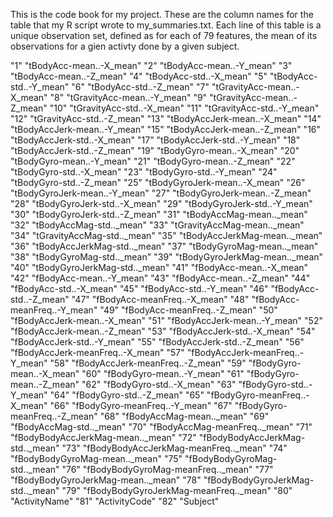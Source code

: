 This is the code book for my project. These are the column names for the table that
 my R script wrote to my_summaries.txt.  Each line of this table is a unique observation set, defined as 
for each of 79 features, the mean of its observations for a gien activty done by a given subject.

"1" "tBodyAcc-mean..-X_mean"
"2" "tBodyAcc-mean..-Y_mean"
"3" "tBodyAcc-mean..-Z_mean"
"4" "tBodyAcc-std..-X_mean"
"5" "tBodyAcc-std..-Y_mean"
"6" "tBodyAcc-std..-Z_mean"
"7" "tGravityAcc-mean..-X_mean"
"8" "tGravityAcc-mean..-Y_mean"
"9" "tGravityAcc-mean..-Z_mean"
"10" "tGravityAcc-std..-X_mean"
"11" "tGravityAcc-std..-Y_mean"
"12" "tGravityAcc-std..-Z_mean"
"13" "tBodyAccJerk-mean..-X_mean"
"14" "tBodyAccJerk-mean..-Y_mean"
"15" "tBodyAccJerk-mean..-Z_mean"
"16" "tBodyAccJerk-std..-X_mean"
"17" "tBodyAccJerk-std..-Y_mean"
"18" "tBodyAccJerk-std..-Z_mean"
"19" "tBodyGyro-mean..-X_mean"
"20" "tBodyGyro-mean..-Y_mean"
"21" "tBodyGyro-mean..-Z_mean"
"22" "tBodyGyro-std..-X_mean"
"23" "tBodyGyro-std..-Y_mean"
"24" "tBodyGyro-std..-Z_mean"
"25" "tBodyGyroJerk-mean..-X_mean"
"26" "tBodyGyroJerk-mean..-Y_mean"
"27" "tBodyGyroJerk-mean..-Z_mean"
"28" "tBodyGyroJerk-std..-X_mean"
"29" "tBodyGyroJerk-std..-Y_mean"
"30" "tBodyGyroJerk-std..-Z_mean"
"31" "tBodyAccMag-mean.._mean"
"32" "tBodyAccMag-std.._mean"
"33" "tGravityAccMag-mean.._mean"
"34" "tGravityAccMag-std.._mean"
"35" "tBodyAccJerkMag-mean.._mean"
"36" "tBodyAccJerkMag-std.._mean"
"37" "tBodyGyroMag-mean.._mean"
"38" "tBodyGyroMag-std.._mean"
"39" "tBodyGyroJerkMag-mean.._mean"
"40" "tBodyGyroJerkMag-std.._mean"
"41" "fBodyAcc-mean..-X_mean"
"42" "fBodyAcc-mean..-Y_mean"
"43" "fBodyAcc-mean..-Z_mean"
"44" "fBodyAcc-std..-X_mean"
"45" "fBodyAcc-std..-Y_mean"
"46" "fBodyAcc-std..-Z_mean"
"47" "fBodyAcc-meanFreq..-X_mean"
"48" "fBodyAcc-meanFreq..-Y_mean"
"49" "fBodyAcc-meanFreq..-Z_mean"
"50" "fBodyAccJerk-mean..-X_mean"
"51" "fBodyAccJerk-mean..-Y_mean"
"52" "fBodyAccJerk-mean..-Z_mean"
"53" "fBodyAccJerk-std..-X_mean"
"54" "fBodyAccJerk-std..-Y_mean"
"55" "fBodyAccJerk-std..-Z_mean"
"56" "fBodyAccJerk-meanFreq..-X_mean"
"57" "fBodyAccJerk-meanFreq..-Y_mean"
"58" "fBodyAccJerk-meanFreq..-Z_mean"
"59" "fBodyGyro-mean..-X_mean"
"60" "fBodyGyro-mean..-Y_mean"
"61" "fBodyGyro-mean..-Z_mean"
"62" "fBodyGyro-std..-X_mean"
"63" "fBodyGyro-std..-Y_mean"
"64" "fBodyGyro-std..-Z_mean"
"65" "fBodyGyro-meanFreq..-X_mean"
"66" "fBodyGyro-meanFreq..-Y_mean"
"67" "fBodyGyro-meanFreq..-Z_mean"
"68" "fBodyAccMag-mean.._mean"
"69" "fBodyAccMag-std.._mean"
"70" "fBodyAccMag-meanFreq.._mean"
"71" "fBodyBodyAccJerkMag-mean.._mean"
"72" "fBodyBodyAccJerkMag-std.._mean"
"73" "fBodyBodyAccJerkMag-meanFreq.._mean"
"74" "fBodyBodyGyroMag-mean.._mean"
"75" "fBodyBodyGyroMag-std.._mean"
"76" "fBodyBodyGyroMag-meanFreq.._mean"
"77" "fBodyBodyGyroJerkMag-mean.._mean"
"78" "fBodyBodyGyroJerkMag-std.._mean"
"79" "fBodyBodyGyroJerkMag-meanFreq.._mean"
"80" "ActivityName"
"81" "ActivityCode"
"82" "Subject"
